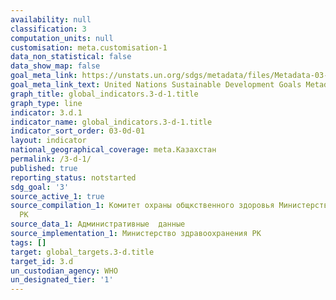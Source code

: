 ```yaml
---
availability: null
classification: 3
computation_units: null
customisation: meta.customisation-1
data_non_statistical: false
data_show_map: false
goal_meta_link: https://unstats.un.org/sdgs/metadata/files/Metadata-03-0D-01.pdf
goal_meta_link_text: United Nations Sustainable Development Goals Metadata (pdf 865kB)
graph_title: global_indicators.3-d-1.title
graph_type: line
indicator: 3.d.1
indicator_name: global_indicators.3-d-1.title
indicator_sort_order: 03-0d-01
layout: indicator
national_geographical_coverage: meta.Казахстан
permalink: /3-d-1/
published: true
reporting_status: notstarted
sdg_goal: '3'
source_active_1: true
source_compilation_1: Комитет охраны общкственного здоровья Министерства здравоохранения
  РК
source_data_1: Административные  данные
source_implementation_1: Министерство здравоохранения РК
tags: []
target: global_targets.3-d.title
target_id: 3.d
un_custodian_agency: WHO
un_designated_tier: '1'
---
```

